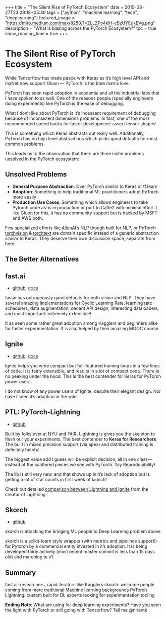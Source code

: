+++
title =  "The Silent Rise of PyTorch Ecosystem"
date = 2019-08-27T23:29:18+05:30
tags = ["python", "machine learning", "tech", "deeplearning"]
featured_image = "https://miro.medium.com/max/8250/1*ZLLZPo4kiH-cBzUYEukEVg.png"
description = "What is blazing across the PyTorch Ecosystem?"
toc = true
show_reading_time = true
+++

# The Silent Rise of PyTorch Ecosystem

While Tensorflow has made peace with Keras as it’s high level API and mxNet now support Gluon — PyTorch is the bare matrix love.

PyTorch has seen rapid adoption in academia and all the industrial labs that I have spoken to as well. One of the reasons people (specially engineers doing experiments) like PyTorch is the ease of debugging.

What I don’t like about PyTorch is it’s incessant requirement of debugging because of inconsistent dimensions problems. In fact, one of the most recommended speed hacks for faster development: assert tensor shapes!

This is something which Keras abstracts out really well. Additionally, PyTorch has no high level abstractions which picks good defaults for most common problems.

This leads us to the observation that there are three niche problems unsolved in the PyTorch ecosystem:

## Unsolved Problems

-   **General Purpose Abstraction**: Over PyTorch similar to Keras or tf.learn
-   **Adoption**: Something to help traditional ML practitioners adopt PyTorch more easily
-   **Production Use Cases**: Something which allows engineers to take Pytorch code as-is in production or port to Caffe2 with minimal effort. I like Gluon for this, it has no community support but is backed by MSFT and AWS both.

Few specialized efforts like [AllenAI’s NLP](https://github.com/allenai/allennlp) though built for NLP, or PyTorch [torchvision](https://github.com/pytorch/vision) & [torchtext](https://github.com/pytorch/text) are domain specific instead of a generic abstraction similar to Keras. They deserve their own discussion space, separate from here.

## The Better Alternatives

## fast.ai 
- [github](https://github.com/fastai/fastai), [docs](https://docs.fast.ai/)

fastai has outrageously good defaults for both vision and NLP. They have several amazing implementations for Cyclic Learning Rate, learning rate schedulers, data augmentation, decent API design, interesting dataloaders, and most important: extremely extensible!

It as seen some rather great adoption among Kagglers and beginners alike for faster experimentation. It is also helped by their amazing MOOC course.

## Ignite 
- [github](https://github.com/pytorch/ignite), [docs](https://pytorch.org/ignite/)

Ignite helps you write compact but full-featured training loops in a few lines of code. It is fairly extensible, and results in a lot of compact code. There is no peeking under the hood. This is the best contender for Keras for PyTorch power users.

I do not know of any power users of Ignite, despite their elegant design. Nor have I seen it’s adoption in the wild.

## PTL: PyTorch-Lightning
- [github](https://github.com/williamFalcon/pytorch-lightning) 

Built by folks over at NYU and FAIR, Lightning is gives you the skeleton to flesh our your experiments. The best contender to **Keras for Researchers**. The built in mixed precision support (via apex) and distributed training is definitely helpful.

The biggest value add I guess will be explicit decision, all in one class— instead of the scattered pieces we see with PyTorch. Yay Reproducibility!

The lib is still very new, and that shows up in it’s lack of adoption but is getting a lot of star counts in first week of launch!

Check out detailed [comparison between Lightning and Ignite](https://towardsdatascience.com/pytorch-lightning-vs-pytorch-ignite-vs-fast-ai-61dc7480ad8a) from the creator of Lightning

## Skorch
- [github](https://github.com/dnouri/skorch) 

skorch is attacking the bringing ML people to Deep Learning problem above

skorch is a scikit-learn style wrapper (with metrics and pipelines support!) for Pytorch by a commercial entity invested in it’s adoption. It is being developed fairly actively (most recent master commit is less than 15 days old) and marching to v1.

## Summary
fast.ai: researchers, rapid iterators like Kagglers
skorch: welcome people coming from more traditional Machine learning backgrounds
PyTorch Lightning: custom built for DL experts looking for experimentation tooling

**Ending Note**: What are using for deep learning experiments? Have you seen the light with PyTorch or still going with Tensorflow? Tell me @nirantk